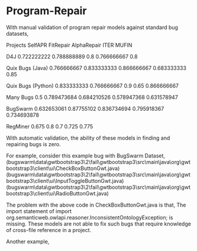 # Program-Repair

With manual validation of program repair models against standard bug datasets,

Projects	          SelfAPR	    FitRepair	    AlphaRepair	  ITER	        MUFIN

D4J	                0.722222222	0.788888889	  0.8	          0.766666667	  0.8

Quix Bugs (Java)	  0.766666667	0.833333333	  0.866666667	  0.683333333	  0.85

Quix Bugs (Python)	0.833333333	0.766666667	  0.9	          0.65	        0.866666667

Many Bugs	          0.5	        0.789473684	  0.684210526	  0.578947368	  0.631578947

BugSwarm	          0.632653061	0.87755102	  0.836734694	  0.795918367	  0.734693878

RegMiner	          0.675	      0.8	          0.7	          0.725	        0.775

With automatic validation, the ability of these models in finding and repairing bugs is zero. 

For example, consider this example bug with BugSwarm Dataset, 
(bugswarm\data\gwtbootstrap3\2\fail\gwtbootstrap3\src\main\java\org\gwtbootstrap3\client\ui\CheckBoxButtonGwt.java)
(bugswarm\data\gwtbootstrap3\2\fail\gwtbootstrap3\src\main\java\org\gwtbootstrap3\client\ui\InputToggleButtonGwt.java)
(bugswarm\data\gwtbootstrap3\2\fail\gwtbootstrap3\src\main\java\org\gwtbootstrap3\client\ui\RadioButtonGwt.java)

The problem with the above code in CheckBoxButtonGwt.java is that, 
The import statement of import org.semanticweb.owlapi.reasoner.InconsistentOntologyException; is missing. These models are not able to fix such bugs that require knowledge of cross-file reference in a project.

Another example, 
